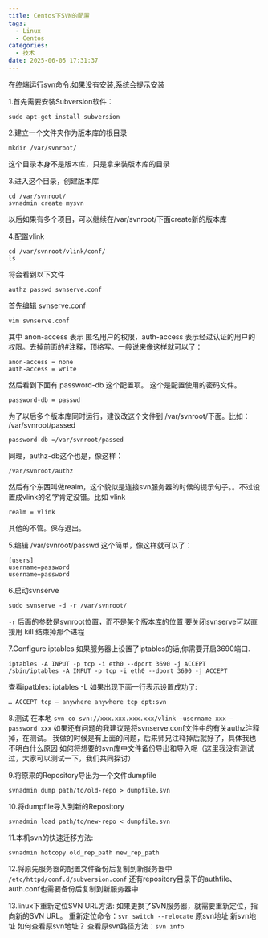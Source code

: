 ```yaml
---
title: Centos下SVN的配置
tags:
  - Linux
  - Centos
categories:
  - 技术
date: 2025-06-05 17:31:37
---
```

在终端运行svn命令.如果没有安装,系统会提示安装

1.首先需要安装Subversion软件：
```shell
sudo apt-get install subversion
```

2.建立一个文件夹作为版本库的根目录

```shell 
mkdir /var/svnroot/
```

这个目录本身不是版本库，只是拿来装版本库的目录

3.进入这个目录，创建版本库

```shell 
cd /var/svnroot/
svnadmin create mysvn
```

以后如果有多个项目，可以继续在/var/svnroot/下面create新的版本库

4.配置vlink
```shell
cd /var/svnroot/vlink/conf/
ls
```

将会看到以下文件
```shell
authz passwd svnserve.conf
```

首先编辑 svnserve.conf
```shell
vim svnserve.conf
```

其中 anon-access 表示 匿名用户的权限，auth-access 表示经过认证的用户的权限。去掉前面的#注释，顶格写。一般说来像这样就可以了：
```shell
anon-access = none
auth-access = write
```

然后看到下面有 password-db 这个配置项。 这个是配置使用的密码文件。
```shell
password-db = passwd
```
为了以后多个版本库同时运行，建议改这个文件到 /var/svnroot/下面。比如： /var/svnroot/passed
```shell
password-db =/var/svnroot/passed
```
同理，authz-db这个也是，像这样：
```shell
/var/svnroot/authz
```
然后有个东西叫做realm，这个貌似是连接svn服务器的时候的提示句子。。不过设置成vlink的名字肯定没错。比如 vlink
```shell
realm = vlink
```

其他的不管。保存退出。

5.编辑 /var/svnroot/passwd
这个简单，像这样就可以了：

```shell
[users]
username=password
username=password
```

6.启动svnserve
```shell
sudo svnserve -d -r /var/svnroot/
```

`-r` 后面的参数是svnroot位置，而不是某个版本库的位置
要关闭svnserve可以直接用 kill 结束掉那个进程

7.Configure iptables
如果服务器上设置了iptables的话,你需要开启3690端口.
```shell
iptables -A INPUT -p tcp -i eth0 --dport 3690 -j ACCEPT
/sbin/iptables -A INPUT -p tcp -i eth0 --dport 3690 -j ACCEPT
```

查看ipatbles: iptables -L 如果出现下面一行表示设置成功了: 
```shell
… ACCEPT tcp – anywhere anywhere tcp dpt:svn
```

8.测试 在本地 `svn co svn://xxx.xxx.xxx.xxx/vlink –username xxx –password xxx`
如果还有问题的我建议是将svnserve.conf文件中的有关authz注释掉，在测试。
我做的时候是有上面的问题，后来师兄注释掉后就好了，具体我也不明白什么原因
如何将想要的svn库中文件备份导出和导入呢（这里我没有测试过，大家可以测试一下，我们共同探讨）

9.将原来的Repository导出为一个文件dumpfile
```shell
svnadmin dump path/to/old-repo > dumpfile.svn
```
10.将dumpfile导入到新的Repository
```shell
svnadmin load path/to/new-repo < dumpfile.svn
```
11.本机svn的快速迁移方法:
```shell
svnadmin hotcopy old_rep_path new_rep_path
```
12.将原先服务器的配置文件备份后复制到新服务器中
`/etc/httpd/conf.d/subversion.conf`
还有repository目录下的authfile、auth.conf也需要备份后复制到新服务器中

13.linux下重新定位SVN URL方法:
如果更换了SVN服务器，就需要重新定位，指向新的SVN URL。
重新定位命令：`svn switch --relocate` 原svn地址 新svn地址
如何查看原svn地址？
查看原svn路径方法：`svn info`
